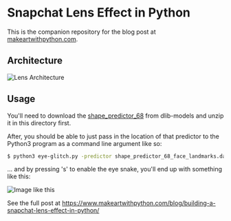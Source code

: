 # Snapchat Lens Effect in Python

This is the companion repository for the blog post at [makeartwithpython.com](https://www.makeartwithpython.com/blog/building-a-snapchat-lens-effect-in-python/).

## Architecture

![Lens Architecture](https://github.com/burningion/lens-effect-python/raw/master/images/eyeflow.png)

## Usage

You'll need to download the [shape_predictor_68](https://github.com/davisking/dlib-models/blob/master/shape_predictor_68_face_landmarks.dat.bz2) from dlib-models and unzip it in this directory first.

After, you should be able to just pass in the location of that predictor to the Python3 program as a command line argument like so:

```bash
$ python3 eye-glitch.py -predictor shape_predictor_68_face_landmarks.dat 
```

... and by pressing 's' to enable the eye snake, you'll end up with something like this:

![Image like this](https://github.com/burningion/lens-effect-python/raw/master/images/out.gif)

See the full post at https://www.makeartwithpython.com/blog/building-a-snapchat-lens-effect-in-python/
